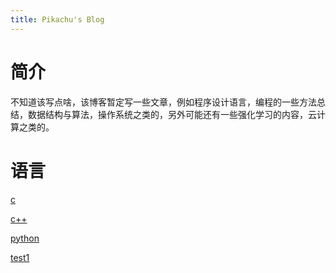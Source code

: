 ```yaml
---
title: Pikachu's Blog
---
```


# 简介

不知道该写点啥，该博客暂定写一些文章，例如程序设计语言，编程的一些方法总结，数据结构与算法，操作系统之类的，另外可能还有一些强化学习的内容，云计算之类的。



# 语言

[c](files/c-language.pdf)

[c++]()

[python](files/python.md)























[test1](test/latex-formula.md)